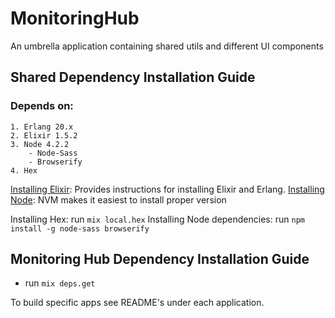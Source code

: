 # MonitoringHub
An umbrella application containing shared utils and different UI components

## Shared Dependency Installation Guide
### Depends on:
	1. Erlang 20.x
	2. Elixir 1.5.2
	3. Node 4.2.2
		- Node-Sass
		- Browserify
	4. Hex


[Installing Elixir](http://elixir-lang.org/install.html): Provides instructions for installing Elixir and Erlang.
[Installing Node](https://github.com/creationix/nvm): NVM makes it easiest to install proper version

Installing Hex: run `mix local.hex`
Installing Node dependencies: run `npm install -g node-sass browserify`

## Monitoring Hub Dependency Installation Guide
* run `mix deps.get`

To build specific apps see README's under each application.
